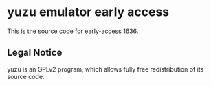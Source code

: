 yuzu emulator early access
=============

This is the source code for early-access 1636.

## Legal Notice

yuzu is an GPLv2 program, which allows fully free redistribution of its source code.